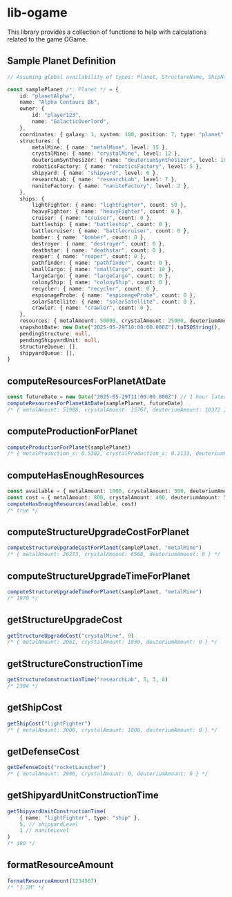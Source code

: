 # lib-ogame

This library provides a collection of functions to help with calculations related to the game OGame.

## Sample Planet Definition

```typescript
// Assuming global availability of types: Planet, StructureName, ShipName, ResourcesRecord, Coordinates, PlanetStructure, ShipyardUnit, ScheduledShipyardOrder

const samplePlanet /*: Planet */ = {
    id: "planetAlpha",
    name: "Alpha Centauri Bb",
    owner: {
        id: "player123",
        name: "GalacticOverlord",
    },
    coordinates: { galaxy: 1, system: 100, position: 7, type: "planet" },
    structures: {
        metalMine: { name: "metalMine", level: 15 },
        crystalMine: { name: "crystalMine", level: 12 },
        deuteriumSynthesizer: { name: "deuteriumSynthesizer", level: 10 },
        roboticsFactory: { name: "roboticsFactory", level: 5 },
        shipyard: { name: "shipyard", level: 6 },
        researchLab: { name: "researchLab", level: 7 },
        naniteFactory: { name: "naniteFactory", level: 2 },
    },
    ships: {
        lightFighter: { name: "lightFighter", count: 50 },
        heavyFighter: { name: "heavyFighter", count: 0 },
        cruiser: { name: "cruiser", count: 0 },
        battleship: { name: "battleship", count: 0 },
        battlecruiser: { name: "battlecruiser", count: 0 },
        bomber: { name: "bomber", count: 0 },
        destroyer: { name: "destroyer", count: 0 },
        deathstar: { name: "deathstar", count: 0 },
        reaper: { name: "reaper", count: 0 },
        pathfinder: { name: "pathfinder", count: 0 },
        smallCargo: { name: "smallCargo", count: 10 },
        largeCargo: { name: "largeCargo", count: 0 },
        colonyShip: { name: "colonyShip", count: 0 },
        recycler: { name: "recycler", count: 0 },
        espionageProbe: { name: "espionageProbe", count: 0 },
        solarSatellite: { name: "solarSatellite", count: 0 },
        crawler: { name: "crawler", count: 0 },
    },
    resources: { metalAmount: 50000, crystalAmount: 25000, deuteriumAmount: 10000 },
    snapshotDate: new Date("2025-05-29T10:00:00.000Z").toISOString(),
    pendingStructure: null,
    pendingShipyardUnit: null,
    structureQueue: [],
    shipyardQueue: [],
}
```

## computeResourcesForPlanetAtDate

```typescript
const futureDate = new Date("2025-05-29T11:00:00.000Z") // 1 hour later
computeResourcesForPlanetAtDate(samplePlanet, futureDate)
/* { metalAmount: 51908, crystalAmount: 25767, deuteriumAmount: 10372 } */
```

## computeProductionForPlanet

```typescript
computeProductionForPlanet(samplePlanet)
/* { metalProduction_s: 0.5302, crystalProduction_s: 0.2133, deuteriumProduction_s: 0.1036 } */
```

## computeHasEnoughResources

```typescript
const available = { metalAmount: 1000, crystalAmount: 500, deuteriumAmount: 100 }
const cost = { metalAmount: 800, crystalAmount: 400, deuteriumAmount: 50 }
computeHasEnoughResources(available, cost)
/* true */
```

## computeStructureUpgradeCostForPlanet

```typescript
computeStructureUpgradeCostForPlanet(samplePlanet, "metalMine")
/* { metalAmount: 26273, crystalAmount: 6568, deuteriumAmount: 0 } */
```

## computeStructureUpgradeTimeForPlanet

```typescript
computeStructureUpgradeTimeForPlanet(samplePlanet, "metalMine")
/* 1970 */
```

## getStructureUpgradeCost

```typescript
getStructureUpgradeCost("crystalMine", 9)
/* { metalAmount: 2061, crystalAmount: 1030, deuteriumAmount: 0 } */
```

## getStructureConstructionTime

```typescript
getStructureConstructionTime("researchLab", 5, 3, 0)
/* 2304 */
```

## getShipCost

```typescript
getShipCost("lightFighter")
/* { metalAmount: 3000, crystalAmount: 1000, deuteriumAmount: 0 } */
```

## getDefenseCost

```typescript
getDefenseCost("rocketLauncher")
/* { metalAmount: 2000, crystalAmount: 0, deuteriumAmount: 0 } */
```

## getShipyardUnitConstructionTime

```typescript
getShipyardUnitConstructionTime(
    { name: "lightFighter", type: "ship" },
    5, // shipyardLevel
    1 // naniteLevel
)
/* 480 */
```

## formatResourceAmount

```typescript
formatResourceAmount(1234567)
/* "1.2M" */
```
